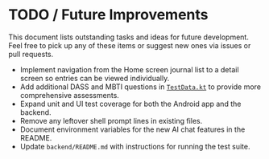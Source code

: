 # TODO / Future Improvements

This document lists outstanding tasks and ideas for future development. Feel free to pick up any of these items or suggest new ones via issues or pull requests.

- Implement navigation from the Home screen journal list to a detail screen so entries can be viewed individually.
- Add additional DASS and MBTI questions in [`TestData.kt`](app/src/main/java/com/psy/dear/data/static/TestData.kt) to provide more comprehensive assessments.
- Expand unit and UI test coverage for both the Android app and the backend.
- Remove any leftover shell prompt lines in existing files.
- Document environment variables for the new AI chat features in the README.
- Update `backend/README.md` with instructions for running the test suite.

